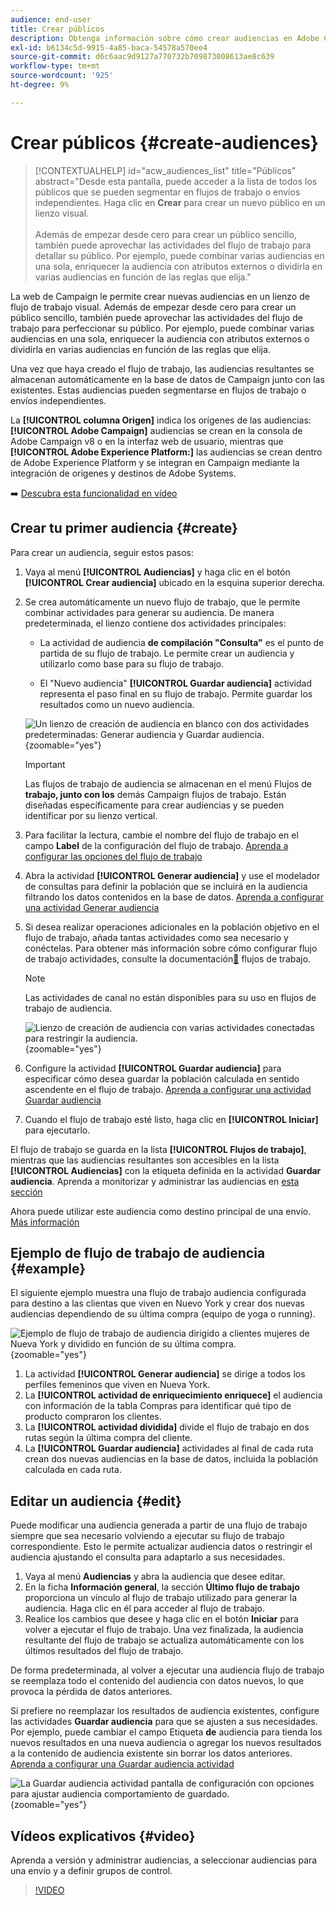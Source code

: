 ```yaml
---
audience: end-user
title: Crear públicos
description: Obtenga información sobre cómo crear audiencias en Adobe Campaign Web
exl-id: b6134c5d-9915-4a85-baca-54578a570ee4
source-git-commit: d6c6aac9d9127a770732b709873008613ae8c639
workflow-type: tm+mt
source-wordcount: '925'
ht-degree: 9%

---
```


# Crear públicos {#create-audiences}

>[!CONTEXTUALHELP]
>id="acw_audiences_list"
>title="Públicos"
>abstract="Desde esta pantalla, puede acceder a la lista de todos los públicos que se pueden segmentar en flujos de trabajo o envíos independientes. Haga clic en **Crear** para crear un nuevo público en un lienzo visual.<br/><br/>Además de empezar desde cero para crear un público sencillo, también puede aprovechar las actividades del flujo de trabajo para detallar su público. Por ejemplo, puede combinar varias audiencias en una sola, enriquecer la audiencia con atributos externos o dividirla en varias audiencias en función de las reglas que elija."

<!--
[!CONTEXTUALHELP]
>id="acw_audiences_create_settings"
>title="Audience settings"
>abstract="Enter the name of the audience and additional options, then click the **Create Audience** button."-->

La web de Campaign le permite crear nuevas audiencias en un lienzo de flujo de trabajo visual. Además de empezar desde cero para crear un público sencillo, también puede aprovechar las actividades del flujo de trabajo para perfeccionar su público. Por ejemplo, puede combinar varias audiencias en una sola, enriquecer la audiencia con atributos externos o dividirla en varias audiencias en función de las reglas que elija.

Una vez que haya creado el flujo de trabajo, las audiencias resultantes se almacenan automáticamente en la base de datos de Campaign junto con las existentes. Estas audiencias pueden segmentarse en flujos de trabajo o envíos independientes.

La **[!UICONTROL columna Origen]** indica los orígenes de las audiencias: **[!UICONTROL Adobe Campaign]** audiencias se crean en la consola de Adobe Campaign v8 o en la interfaz web de usuario, mientras que **[!UICONTROL Adobe Experience Platform:]** las audiencias se crean dentro de Adobe Experience Platform y se integran en Campaign mediante la integración de orígenes y destinos de Adobe Systems.

➡️ [Descubra esta funcionalidad en vídeo](#video)

## Crear tu primer audiencia {#create}

Para crear un audiencia, seguir estos pasos:

1. Vaya al menú **[!UICONTROL Audiencias]** y haga clic en el botón **[!UICONTROL Crear audiencia]** ubicado en la esquina superior derecha.

1. Se crea automáticamente un nuevo flujo de trabajo, que le permite combinar actividades para generar su audiencia. De manera predeterminada, el lienzo contiene dos actividades principales:

   * La actividad de audiencia **de compilación &quot;Consulta&quot;** es el punto de partida de su flujo de trabajo. Le permite crear un audiencia y utilizarlo como base para su flujo de trabajo.

   * El &quot;Nuevo audiencia&quot; **[!UICONTROL Guardar audiencia]** actividad representa el paso final en su flujo de trabajo. Permite guardar los resultados como un nuevo audiencia.

   ![Un lienzo de creación de audiencia en blanco con dos actividades predeterminadas: Generar audiencia y Guardar audiencia.](assets/create-audience-blank.png){zoomable="yes"}

   >[!IMPORTANT]
   >
   >Las flujos de trabajo de audiencia se almacenan en el menú Flujos de **trabajo, junto con los** demás Campaign flujos de trabajo. Están diseñadas específicamente para crear audiencias y se pueden identificar por su lienzo vertical.

1. Para facilitar la lectura, cambie el nombre del flujo de trabajo en el campo **Label** de la configuración del flujo de trabajo. [Aprenda a configurar las opciones del flujo de trabajo](../workflows/workflow-settings.md)

1. Abra la actividad **[!UICONTROL Generar audiencia]** y use el modelador de consultas para definir la población que se incluirá en la audiencia filtrando los datos contenidos en la base de datos. [Aprenda a configurar una actividad Generar audiencia](../workflows/activities/build-audience.md)

1. Si desea realizar operaciones adicionales en la población objetivo en el flujo de trabajo, añada tantas actividades como sea necesario y conéctelas. Para obtener más información sobre cómo configurar flujo de trabajo actividades, consulte la documentación[&#128279;](../workflows/activities/about-activities.md) flujos de trabajo.

   >[!NOTE]
   >
   >Las actividades de canal no están disponibles para su uso en flujos de trabajo de audiencia.

   ![Lienzo de creación de audiencia con varias actividades conectadas para restringir la audiencia.](assets/audience-creation-canvas.png){zoomable="yes"}

1. Configure la actividad **[!UICONTROL Guardar audiencia]** para especificar cómo desea guardar la población calculada en sentido ascendente en el flujo de trabajo. [Aprenda a configurar una actividad Guardar audiencia](../workflows/activities/save-audience.md)

1. Cuando el flujo de trabajo esté listo, haga clic en **[!UICONTROL Iniciar]** para ejecutarlo.

El flujo de trabajo se guarda en la lista **[!UICONTROL Flujos de trabajo]**, mientras que las audiencias resultantes son accesibles en la lista **[!UICONTROL Audiencias]** con la etiqueta definida en la actividad **Guardar audiencia**. Aprenda a monitorizar y administrar las audiencias en [esta sección](manage-audience.md)

Ahora puede utilizar este audiencia como destino principal de una envío. [Más información](add-audience.md)

## Ejemplo de flujo de trabajo de audiencia {#example}

El siguiente ejemplo muestra una flujo de trabajo audiencia configurada para destino a las clientas que viven en Nuevo York y crear dos nuevas audiencias dependiendo de su última compra (equipo de yoga o running).

![Ejemplo de flujo de trabajo de audiencia dirigido a clientes mujeres de Nueva York y dividido en función de su última compra.](assets/audiences-example.png){zoomable="yes"}

1. La actividad **[!UICONTROL Generar audiencia]** se dirige a todos los perfiles femeninos que viven en Nueva York.
1. La **[!UICONTROL actividad de enriquecimiento enriquece]** el audiencia con información de la tabla Compras para identificar qué tipo de producto compraron los clientes.
1. La **[!UICONTROL actividad dividida]** divide el flujo de trabajo en dos rutas según la última compra del cliente.
1. La **[!UICONTROL Guardar audiencia]** actividades al final de cada ruta crean dos nuevas audiencias en la base de datos, incluida la población calculada en cada ruta.

## Editar un audiencia {#edit}

Puede modificar una audiencia generada a partir de una flujo de trabajo siempre que sea necesario volviendo a ejecutar su flujo de trabajo correspondiente. Esto le permite actualizar audiencia datos o restringir el audiencia ajustando el consulta para adaptarlo a sus necesidades.

1. Vaya al menú **Audiencias** y abra la audiencia que desee editar.
1. En la ficha **Información general**, la sección **Último flujo de trabajo** proporciona un vínculo al flujo de trabajo utilizado para generar la audiencia. Haga clic en él para acceder al flujo de trabajo.
1. Realice los cambios que desee y haga clic en el botón **Iniciar** para volver a ejecutar el flujo de trabajo. Una vez finalizada, la audiencia resultante del flujo de trabajo se actualiza automáticamente con los últimos resultados del flujo de trabajo.

De forma predeterminada, al volver a ejecutar una audiencia flujo de trabajo se reemplaza todo el contenido del audiencia con datos nuevos, lo que provoca la pérdida de datos anteriores.

Si prefiere no reemplazar los resultados de audiencia existentes, configure las actividades **Guardar audiencia** para que se ajusten a sus necesidades. Por ejemplo, puede cambiar el campo Etiqueta **de** audiencia para tienda los nuevos resultados en una nueva audiencia o agregar los nuevos resultados a la contenido de audiencia existente sin borrar los datos anteriores. [Aprenda a configurar una Guardar audiencia actividad](../workflows/activities/save-audience.md)

![La Guardar audiencia actividad pantalla de configuración con opciones para ajustar audiencia comportamiento de guardado.](assets/edit-audience-save.png){zoomable="yes"}

## Vídeos explicativos {#video}

Aprenda a versión y administrar audiencias, a seleccionar audiencias para una envío y a definir grupos de control.

>[!VIDEO](https://video.tv.adobe.com/v/3425861?quality=12)